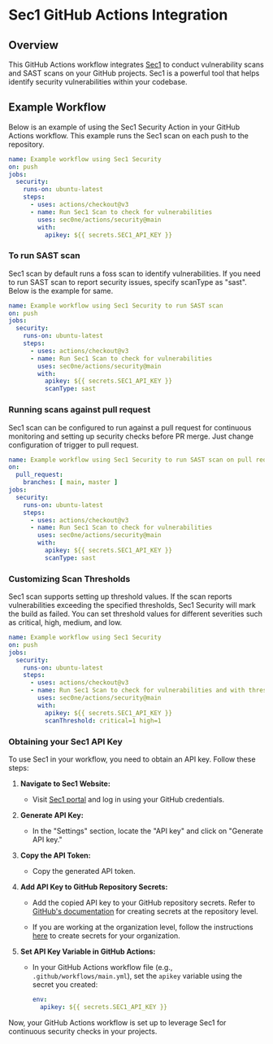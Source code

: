 # Sec1 GitHub Actions Integration

## Overview

This GitHub Actions workflow integrates [Sec1](https://sec1.io/) to conduct vulnerability scans and SAST scans on your GitHub projects. Sec1 is a powerful tool that helps identify security vulnerabilities within your codebase.

## Example Workflow

Below is an example of using the Sec1 Security Action in your GitHub Actions workflow. This example runs the Sec1 scan on each push to the repository.

```yaml
name: Example workflow using Sec1 Security 
on: push
jobs:
  security:
    runs-on: ubuntu-latest
    steps:
      - uses: actions/checkout@v3
      - name: Run Sec1 Scan to check for vulnerabilities
        uses: sec0ne/actions/security@main
        with:
          apikey: ${{ secrets.SEC1_API_KEY }}
```
### To run SAST scan
Sec1 scan by default runs a foss scan to identify vulnerabilities. If you need to run SAST scan to report security issues, specify scanType as "sast". Below is the example for same.

```yaml
name: Example workflow using Sec1 Security to run SAST scan
on: push
jobs:
  security:
    runs-on: ubuntu-latest
    steps:
      - uses: actions/checkout@v3
      - name: Run Sec1 Scan to check for vulnerabilities
        uses: sec0ne/actions/security@main
        with:
          apikey: ${{ secrets.SEC1_API_KEY }}
          scanType: sast
```

### Running scans against pull request
Sec1 scan can be configured to run against a pull request for continuous monitoring and setting up security checks before PR merge. Just change configuration of trigger to pull request.

```yaml
name: Example workflow using Sec1 Security to run SAST scan on pull request
on:
  pull_request:
    branches: [ main, master ]
jobs:
  security:
    runs-on: ubuntu-latest
    steps:
      - uses: actions/checkout@v3
      - name: Run Sec1 Scan to check for vulnerabilities
        uses: sec0ne/actions/security@main
        with:
          apikey: ${{ secrets.SEC1_API_KEY }}
          scanType: sast
```

### Customizing Scan Thresholds

Sec1 scan supports setting up threshold values. If the scan reports vulnerabilities exceeding the specified thresholds, Sec1 Security will mark the build as failed. You can set threshold values for different severities such as critical, high, medium, and low.

```yaml
name: Example workflow using Sec1 Security 
on: push
jobs:
  security:
    runs-on: ubuntu-latest
    steps:
      - uses: actions/checkout@v3
      - name: Run Sec1 Scan to check for vulnerabilities and with threshold values
        uses: sec0ne/actions/security@main
        with:
          apikey: ${{ secrets.SEC1_API_KEY }}
          scanThreshold: critical=1 high=1
```


### Obtaining your Sec1 API Key

To use Sec1 in your workflow, you need to obtain an API key. Follow these steps:

1. **Navigate to Sec1 Website:**
   - Visit [Sec1 portal](https://scopy.sec1.io/) and log in using your GitHub credentials.

2. **Generate API Key:**
   - In the "Settings" section, locate the "API key" and click on "Generate API key."

3. **Copy the API Token:**
   - Copy the generated API token.

4. **Add API Key to GitHub Repository Secrets:**
   - Add the copied API key to your GitHub repository secrets. Refer to [GitHub's documentation](https://docs.github.com/en/actions/security-guides/using-secrets-in-github-actions#creating-secrets-for-a-repository) for creating secrets at the repository level.

   - If you are working at the organization level, follow the instructions [here](https://docs.github.com/en/actions/security-guides/using-secrets-in-github-actions#creating-secrets-for-an-organization) to create secrets for your organization.

5. **Set API Key Variable in GitHub Actions:**
   - In your GitHub Actions workflow file (e.g., `.github/workflows/main.yml`), set the `apikey` variable using the secret you created:

     ```yaml
     env:
       apikey: ${{ secrets.SEC1_API_KEY }}
     ```

Now, your GitHub Actions workflow is set up to leverage Sec1 for continuous security checks in your projects.
